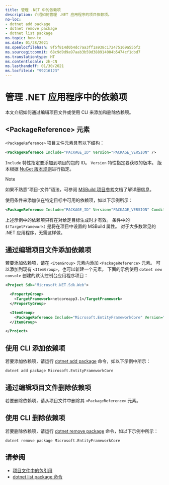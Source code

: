 ```yaml
---
title: 管理 .NET 中的依赖项
description: 介绍如何管理 .NET 应用程序的项目依赖项。
no-loc:
- dotnet add package
- dotnet remove package
- dotnet list package
ms.topic: how-to
ms.date: 01/28/2021
ms.openlocfilehash: 9f5f814d0b4dc7aa3ff1a938c172475169a55bf2
ms.sourcegitcommit: 68c9d9d9a97aab3b59d388914004b5474cf1dbd7
ms.translationtype: HT
ms.contentlocale: zh-CN
ms.lasthandoff: 01/30/2021
ms.locfileid: "99216123"
---
```

# <a name="manage-dependencies-in-net-applications"></a>管理 .NET 应用程序中的依赖项

本文介绍如何通过编辑项目文件或使用 CLI 来添加和删除依赖项。

## <a name="the-packagereference-element"></a>\<PackageReference> 元素

`<PackageReference>` 项目文件元素具有以下结构：

```xml
<PackageReference Include="PACKAGE_ID" Version="PACKAGE_VERSION" />
```

`Include` 特性指定要添加到项目的包的 ID。 `Version` 特性指定要获取的版本。 版本根据 [NuGet 版本规则](/nuget/create-packages/dependency-versions#version-ranges)进行指定。

> [!NOTE]
> 如果不熟悉“项目-文件”语法，可参阅 [MSBuild 项目参考](/visualstudio/msbuild/msbuild-project-file-schema-reference)文档了解详细信息。

使用条件来添加仅在特定目标中可用的依赖项，如以下示例所示：

```xml
<PackageReference Include="PACKAGE_ID" Version="PACKAGE_VERSION" Condition="'$(TargetFramework)' == 'netcoreapp2.1'" />
```

上述示例中的依赖项只有在对给定目标生成时才有效。 条件中的 `$(TargetFramework)` 是将在项目中设置的 MSBuild 属性。 对于大多数常见的 .NET 应用程序，无需这样做。

## <a name="add-a-dependency-by-editing-the-project-file"></a>通过编辑项目文件添加依赖项

若要添加依赖项，请在 `<ItemGroup>` 元素内添加 `<PackageReference>` 元素。 可以添加到现有 `<ItemGroup>`，也可以新建一个元素。 下面的示例使用 `dotnet new console` 创建的默认控制台应用程序项目：

```xml
<Project Sdk="Microsoft.NET.Sdk.Web">

  <PropertyGroup>
    <TargetFramework>netcoreapp3.1</TargetFramework>
  </PropertyGroup>

  <ItemGroup>
    <PackageReference Include="Microsoft.EntityFrameworkCore" Version="3.1.2" />
  </ItemGroup>

</Project>
```

## <a name="add-a-dependency-by-using-the-cli"></a>使用 CLI 添加依赖项

若要添加依赖项，请运行 [dotnet add package](dotnet-add-package.md) 命令，如以下示例中所示：

```dotnetcli
dotnet add package Microsoft.EntityFrameworkCore
```

## <a name="remove-a-dependency-by-editing-the-project-file"></a>通过编辑项目文件删除依赖项

若要删除依赖项，请从项目文件中删除其 `<PackageReference>` 元素。

## <a name="remove-a-dependency-by-using-the-cli"></a>使用 CLI 删除依赖项

若要删除依赖项，请运行 [dotnet remove package](dotnet-remove-package.md) 命令，如以下示例中所示：

```dotnetcli
dotnet remove package Microsoft.EntityFrameworkCore
```

## <a name="see-also"></a>请参阅

* [项目文件中的包引用](../project-sdk/msbuild-props.md#reference-properties-and-items)
* [dotnet list package 命令](dotnet-list-package.md)
